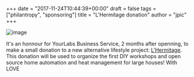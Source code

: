 +++
date = "2017-11-24T10:44:39+00:00"
draft = false
tags = ["philantropy", "sponsoring"]
title = "L'Hermitage donation"
author = "jpic"
+++

![image](/img/2017-11-24-its-an-honnour-for-yourlabs-business-service-2/01de5c7baed9288aacc3cf8c7a5f11d1c4793c63b09f8f7be25661698c156d70.png)

It's an honnour for YourLabs Business Service, 2 months after openning, to make a small donation to a new alternative lifestyle project: [L'Hermitage](https://www.hermitage-lelab.com). This donation will be used to organize the first DIY workshops and open source home automation and heat management for large houses! With LOVE
